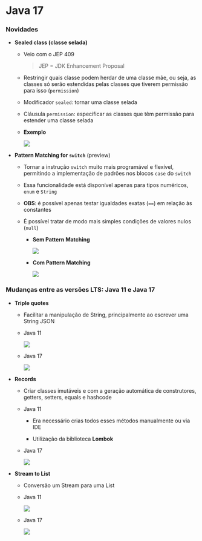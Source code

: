 # Java 17

### Novidades

* **Sealed class (classe selada)**

  * Veio com o JEP 409

    > JEP = JDK Enhancement Proposal

  * Restringir quais classe podem herdar de uma classe mãe, ou seja, as classes só serão estendidas pelas classes que tiverem permissão para isso (`permission`)

  * Modificador `sealed`: tornar uma classe selada

  * Cláusula `permission`: especificar as classes que têm permissão para estender uma classe selada

  * **Exemplo**

    ![](./assets/exemplo-sealed-class.png)

* **Pattern Matching for `switch`** (preview)

  * Tornar a instrução `switch` muito mais programável e flexível, permitindo a implementação de padrões nos blocos `case` do `switch`

  * Essa funcionalidade está disponível apenas para tipos numéricos, `enum` e `String`

  * **OBS**: é possível apenas testar igualdades exatas (`==`) em relação às constantes

  * É possível tratar de modo mais simples condições de valores nulos (`null`)

    * **Sem Pattern Matching**

      ![](./assets/exemplo--sem-pattern-matching-em-valores-nulos.png)

    * **Com Pattern Matching**

      ![](./assets/exemplo--com-pattern-matching-em-valores-nulos.png)

### Mudanças entre as versões LTS: Java 11 e Java 17

* **Triple quotes**

  * Facilitar a manipulação de String, principalmente ao escrever uma String JSON

  * Java 11

    ![](./assets/string-json-java-11.png)

  * Java 17

    ![](./assets/string-json-java-17.png)

* **Records**

  * Criar classes imutáveis e com a geração automática de construtores, getters, setters, equals e hashcode

  * Java 11

    * Era necessário crias todos esses métodos manualmente ou via IDE

    * Utilização da biblioteca **Lombok**

  * Java 17

    ![](./assets/records-java17.png)

* **Stream to List**

  * Conversão um Stream para uma List

  * Java 11

    ![](./assets/stream-to-list-java11.png)

  * Java 17

    ![](./assets/stream-to-list-java17.png)